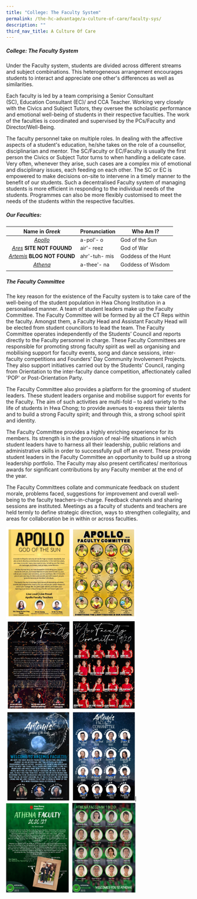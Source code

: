 ```yaml
---
title: "College: The Faculty System"
permalink: /the-hc-advantage/a-culture-of-care/faculty-sys/
description: ""
third_nav_title: A Culture Of Care
---
```

##### College: The Faculty System

Under the Faculty system, students are divided across different streams and subject combinations. This heterogeneous arrangement encourages students to interact and appreciate one other's differences as well as similarities.

Each faculty is led by a team comprising a Senior Consultant (SC),&nbsp;Education Consultant (EC)/ and CCA Teacher. Working very closely with the Civics and Subject Tutors, they oversee the scholastic performance and emotional well-being of students in their respective faculties. The work of the faculties is coordinated and supervised by the PCs/Faculty and Director/Well-Being.

The faculty personnel take on multiple roles. In dealing with the affective aspects of a student's education, he/she takes on the role of a counsellor, disciplinarian and mentor. The SC/Faculty or EC/Faculty is usually the first person the Civics or Subject Tutor turns to when handling a delicate case. Very often, whenever they arise, such cases are a complex mix of emotional and disciplinary issues, each feeding on each other. The SC or EC is empowered to make decisions on-site to intervene in a timely manner to the benefit of our students. Such a decentralised Faculty system of managing students is more efficient in responding to the individual needs of the students. Programmes can also be more flexibly customised to meet the needs of the students within the respective faculties.

##### Our Faculties:

| Name in&nbsp;_Greek_  | Pronunciation  | Who Am I?  |
|:-:|---|---|
| [_Apollo_](http://yellowisforapollo.blogspot.com/)  | a-pol'- o  | God of the Sun  |
| [_Ares_](http://aresfaculty.com/) **SITE NOT FOUUND** | air'- reez  | God of War  |
| [_Artemis_](http://coolblueartemis.blogspot.com/) **BLOG NOT FOUND** | ahr'-tuh- mis  | Goddess of the Hunt  |
| [_Athena_](http://www.athenafaculty.com/)  | a-thee'- na  | Goddess of Wisdom  |
|   |   |   |

##### The Faculty Committee

The key reason for the existence of the Faculty system is to take care of the well-being of the student population in Hwa Chong Institution in a personalised manner. A team of student leaders make up the Faculty Committee. The Faculty Committee will be formed by all the CT Reps within the faculty. Amongst them, a Faculty Head and Assistant Faculty Head will be elected from student councillors to lead the team. The Faculty Committee operates independently of the Students’ Council and reports directly to the Faculty personnel in charge. These Faculty Committees are responsible for promoting strong faculty spirit as well as organising and mobilising support for faculty events, song and dance sessions, inter-faculty competitions and Founders' Day Community Involvement Projects. They also support initiatives carried out by the Students' Council, ranging from Orientation to the inter-faculty dance competition, affectionately called 'POP' or Post-Orientation Party.&nbsp;

The Faculty Committee also provides a platform for the grooming of student leaders. These student leaders organise and mobilise support for events for the Faculty. The aim of such activities are multi-fold – to add variety to the life of students in Hwa Chong; to provide avenues to express their talents and to build a strong Faculty spirit; and through this, a strong school spirit and identity.

The Faculty Committee provides a highly enriching experience for its members. Its strength is in the provision of real-life situations in which student leaders have to harness all their leadership, public relations and administrative skills in order to successfully pull off an event. These provide student leaders in the Faculty Committee an opportunity to build up a strong leadership portfolio. The Faculty may also present certificates/ meritorious awards for significant contributions by any Faculty member at the end of the year.

The Faculty Committees collate and communicate feedback on student morale, problems faced, suggestions for improvement and overall well-being to the faculty teachers-in-charge. Feedback channels and sharing sessions are instituted. Meetings as a faculty of students and teachers are held termly to define strategic direction, ways to strengthen collegiality, and areas for collaboration be in within or across faculties.

<img style="width:70%" src="/images/faculty1.png">

<img style="width:70%" src="/images/faculty2.png">

<img style="width:70%" src="/images/faculty3.png">

<img style="width:70%" src="/images/faculty4.png">